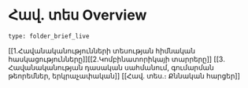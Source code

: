 # Հավ․ տես Overview
 
```ccard
type: folder_brief_live
```
 
[[1․Հավանականությունների տեսության հիմնական հասկացությունները]][[2.Կոմբինատորիկայի տարրերը]]
[[3․Հավանականության դասական սահմանում, գումարման թեորեմներ, երկրաչափական]]
[[Հավ․ տես․։ Քննական հարցեր]]